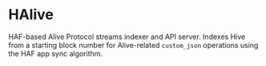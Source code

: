 # HAlive

HAF-based Alive Protocol streams indexer and API server. Indexes Hive from a starting block number for Alive-related `custom_json` operations using the HAF app sync algorithm.